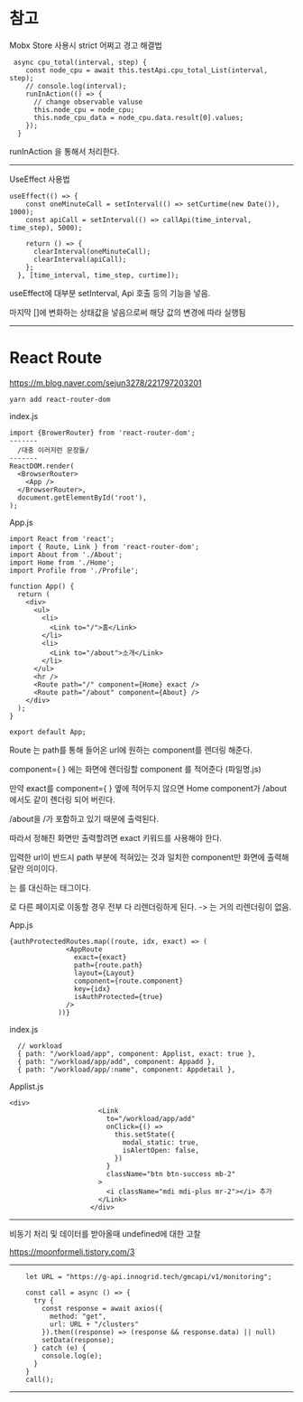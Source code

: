 # 참고



Mobx Store 사용시 strict 어쩌고 경고 해결법

```
 async cpu_total(interval, step) {
    const node_cpu = await this.testApi.cpu_total_List(interval, step);
    // console.log(interval);
    runInAction(() => {
      // change observable valuse
      this.node_cpu = node_cpu;
      this.node_cpu_data = node_cpu.data.result[0].values;
    });
  }
```

runInAction 을 통해서 처리한다.

---



UseEffect 사용법

```
useEffect(() => {
    const oneMinuteCall = setInterval(() => setCurtime(new Date()), 1000);
    const apiCall = setInterval(() => callApi(time_interval, time_step), 5000);

    return () => {
      clearInterval(oneMinuteCall);
      clearInterval(apiCall);
    };
  }, [time_interval, time_step, curtime]);
```



useEffect에 대부분 setInterval, Api 호출 등의 기능을 넣음.



마지막 []에 변화하는 상태값을 넣음으로써 해당 값의 변경에 따라 실행됨



---

# React Route

https://m.blog.naver.com/sejun3278/221797203201



```null
yarn add react-router-dom
```



index.js

```
import {BrowerRouter} from 'react-router-dom';
-------
  /대충 이러저런 문장들/
-------
ReactDOM.render(
  <BrowserRouter>
    <App />
  </BrowserRouter>,
  document.getElementById('root'),
);
```



App.js

```
import React from 'react';
import { Route, Link } from 'react-router-dom';
import About from './About';
import Home from './Home';
import Profile from './Profile';

function App() {
  return (
    <div>
      <ul>
        <li>
          <Link to="/">홈</Link>
        </li>
        <li>
          <Link to="/about">소개</Link>
        </li>
      </ul>
      <hr />
      <Route path="/" component={Home} exact />
      <Route path="/about" component={About} />
    </div>
  );
}

export default App;
```



Route 는 path를 통해 들어온 url에 원하는 component를 렌더링 해준다.

component={ } 에는 화면에 렌더링할 component 를 적어준다 (파일명.js)

만약 exact를 component={ } 옆에 적어두지 않으면 Home component가 /about 에서도 같이 렌더링 되어 버린다.

/about을 /가 포함하고 있기 때문에 출력된다.

따라서 정해진 화면만 출력할려면 exact 키워드를 사용해야 한다.

입력한 url이 반드시 path 부분에 적혀있는 것과 일치한 component만 화면에 출력해달란 의미이다.



<Links> 는 <a> 를 대신하는 태그이다.

<a>로 다른 페이지로 이동할 경우 전부 다 리렌더링하게 된다. -> <Link>는 거의 리렌더링이 없음.



App.js

```
{authProtectedRoutes.map((route, idx, exact) => (
              <AppRoute
                exact={exact}
                path={route.path}
                layout={Layout}
                component={route.component}
                key={idx}
                isAuthProtected={true}
              />
            ))}
```



index.js

```
  // workload
  { path: "/workload/app", component: Applist, exact: true },
  { path: "/workload/app/add", component: Appadd },
  { path: "/workload/app/:name", component: Appdetail },
```



Applist.js

```
<div>
                      <Link
                        to="/workload/app/add"
                        onClick={() =>
                          this.setState({
                            modal_static: true,
                            isAlertOpen: false,
                          })
                        }
                        className="btn btn-success mb-2"
                      >
                        <i className="mdi mdi-plus mr-2"></i> 추가
                      </Link>
                    </div>
```



---

비동기 처리 및 데이터를 받아올때 undefined에 대한 고찰

https://moonformeli.tistory.com/3



---

```
    let URL = "https://g-api.innogrid.tech/gmcapi/v1/monitoring";

    const call = async () => {
      try {
        const response = await axios({
          method: "get",
          url: URL + "/clusters"
        }).then((response) => (response && response.data) || null)
        setData(response);
      } catch (e) {
        console.log(e);
      }
    }
    call();
```

----

